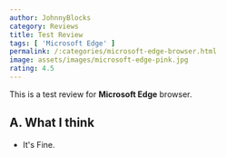 ```yaml
---
author: JohnnyBlocks
category: Reviews
title: Test Review
tags: [ 'Microsoft Edge' ]
permalink: /:categories/microsoft-edge-browser.html
image: assets/images/microsoft-edge-pink.jpg
rating: 4.5
---
```


This is a test review for **Microsoft Edge** browser.  

<!--more-->

## A. What I think

- It's Fine.

